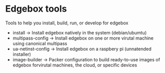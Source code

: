 # Edgebox tools

Tools to help you install, build, run, or develop for edgebox

- install -> Install edgebox natively in the system (debian/ubumtu)
- multipass-config -> Install edgebox on one or more virutal machine using canonical multipass
- ua-netinst-config -> Install edgebox on a raspbery pi (unnatended installer)
- image-builder -> Packer configuration to build ready-to-use images of edgebox forvirutal machines,  the cloud, or specific devices
